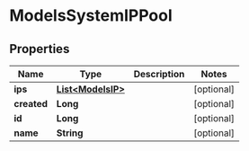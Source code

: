 
# ModelsSystemIPPool

## Properties
Name | Type | Description | Notes
------------ | ------------- | ------------- | -------------
**ips** | [**List&lt;ModelsIP&gt;**](ModelsIP.md) |  |  [optional]
**created** | **Long** |  |  [optional]
**id** | **Long** |  |  [optional]
**name** | **String** |  |  [optional]



